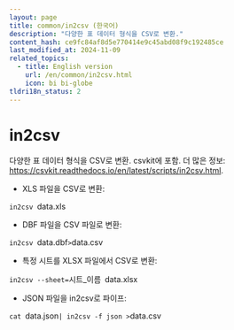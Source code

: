 ```yaml
---
layout: page
title: common/in2csv (한국어)
description: "다양한 표 데이터 형식을 CSV로 변환."
content_hash: ce9fc84af8d5e770414e9c45abd08f9c192485ce
last_modified_at: 2024-11-09
related_topics:
  - title: English version
    url: /en/common/in2csv.html
    icon: bi bi-globe
tldri18n_status: 2
---
```

# in2csv

다양한 표 데이터 형식을 CSV로 변환.
csvkit에 포함.
더 많은 정보: <https://csvkit.readthedocs.io/en/latest/scripts/in2csv.html>.

- XLS 파일을 CSV로 변환:

`in2csv `<span class="tldr-var badge badge-pill bg-dark-lm bg-white-dm text-white-lm text-dark-dm font-weight-bold">data.xls</span>

- DBF 파일을 CSV 파일로 변환:

`in2csv `<span class="tldr-var badge badge-pill bg-dark-lm bg-white-dm text-white-lm text-dark-dm font-weight-bold">data.dbf</span>` > `<span class="tldr-var badge badge-pill bg-dark-lm bg-white-dm text-white-lm text-dark-dm font-weight-bold">data.csv</span>

- 특정 시트를 XLSX 파일에서 CSV로 변환:

`in2csv --sheet=`<span class="tldr-var badge badge-pill bg-dark-lm bg-white-dm text-white-lm text-dark-dm font-weight-bold">시트_이름</span>` `<span class="tldr-var badge badge-pill bg-dark-lm bg-white-dm text-white-lm text-dark-dm font-weight-bold">data.xlsx</span>

- JSON 파일을 in2csv로 파이프:

`cat `<span class="tldr-var badge badge-pill bg-dark-lm bg-white-dm text-white-lm text-dark-dm font-weight-bold">data.json</span>` | in2csv -f json > `<span class="tldr-var badge badge-pill bg-dark-lm bg-white-dm text-white-lm text-dark-dm font-weight-bold">data.csv</span>
